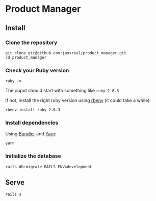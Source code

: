 # Product Manager

## Install

### Clone the repository

```shell
git clone git@github.com:jaxxreal/product_manager.git
cd product_manager
```

### Check your Ruby version

```shell
ruby -v
```

The ouput should start with something like `ruby 2.6.3`

If not, install the right ruby version using [rbenv](https://github.com/rbenv/rbenv) (it could take a while):

```shell
rbenv install ruby 2.6.3
```

### Install dependencies

Using [Bundler](https://github.com/bundler/bundler) and [Yarn](https://github.com/yarnpkg/yarn):

```shell
yarn
```

### Initialize the database

```shell
rails db:migrate RAILS_ENV=development
```

## Serve

```shell
rails s
```
